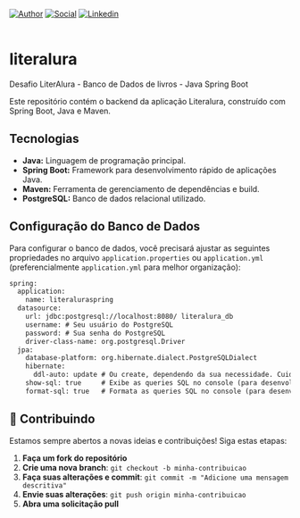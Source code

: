 [![Author](https://img.shields.io/badge/Dev-Nadi%20Duno-blueviolet%20)](https://portfolio-nadi.vercel.app/)
[![Social](https://img.shields.io/twitter/follow/nadiduno?label=%40nadiduno&style=social)](https://twitter.com/nadiduno)
[![Linkedin](https://img.shields.io/badge/in-Nadi%20Duno-blue)](https://www.linkedin.com/in/nadiduno/)
<br />
<br />

# literalura
Desafio LiterAlura - Banco de Dados de livros - Java Spring Boot 

Este repositório contém o backend da aplicação Literalura, construído com Spring Boot, Java e Maven.

## Tecnologias

*   **Java:** Linguagem de programação principal.
*   **Spring Boot:** Framework para desenvolvimento rápido de aplicações Java.
*   **Maven:** Ferramenta de gerenciamento de dependências e build.
*   **PostgreSQL:** Banco de dados relacional utilizado.

## Configuração do Banco de Dados

Para configurar o banco de dados, você precisará ajustar as seguintes propriedades no arquivo `application.properties` ou `application.yml` (preferencialmente `application.yml` para melhor organização):

```xml
spring:
  application:
    name: literaluraspring
  datasource:
    url: jdbc:postgresql://localhost:8080/ literalura_db
    username: # Seu usuário do PostgreSQL
    password: # Sua senha do PostgreSQL
    driver-class-name: org.postgresql.Driver
  jpa:
    database-platform: org.hibernate.dialect.PostgreSQLDialect
    hibernate:
      ddl-auto: update # Ou create, dependendo da sua necessidade. Cuidado com 'create' em produção!
    show-sql: true     # Exibe as queries SQL no console (para desenvolvimento)
    format-sql: true   # Formata as queries SQL no console (para desenvolvimento)
```


## 🙌 Contribuindo

Estamos sempre abertos a novas ideias e contribuições! Siga estas etapas:

1. **Faça um fork do repositório**
2. **Crie uma nova branch**: `git checkout -b minha-contribuicao`
3. **Faça suas alterações e commit**: `git commit -m "Adicione uma mensagem descritiva"`
4. **Envie suas alterações**: `git push origin minha-contribuicao`
5. **Abra uma solicitação pull**

